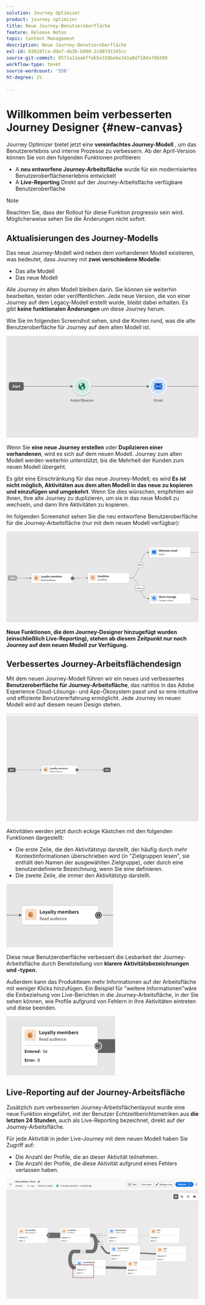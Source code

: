 ```yaml
---
solution: Journey Optimizer
product: journey optimizer
title: Neue Journey-Benutzeroberfläche
feature: Release Notes
topic: Content Management
description: Neue Journey-Benutzeroberfläche
exl-id: 03828fca-dde7-4b3b-b890-2c007d1245cc
source-git-commit: 0571a11eabffeb5e318bebe341a8df18da7db598
workflow-type: tm+mt
source-wordcount: '556'
ht-degree: 2%

---
```


# Willkommen beim verbesserten Journey Designer {#new-canvas}

Journey Optimizer bietet jetzt eine **vereinfachtes Journey-Modell** , um das Benutzererlebnis und interne Prozesse zu verbessern. Ab der April-Version können Sie von den folgenden Funktionen profitieren:

* A **neu entworfene Journey-Arbeitsfläche** wurde für ein modernisiertes Benutzeroberflächenerlebnis entwickelt
* A **Live-Reporting** Direkt auf der Journey-Arbeitsfläche verfügbare Benutzeroberfläche

>[!NOTE]
>
>Beachten Sie, dass der Rollout für diese Funktion progressiv sein wird. Möglicherweise sehen Sie die Änderungen nicht sofort.

## Aktualisierungen des Journey-Modells

Das neue Journey-Modell wird neben dem vorhandenen Modell existieren, was bedeutet, dass Journey mit **zwei verschiedene Modelle**:

* Das alte Modell
* Das neue Modell

Alle Journey im alten Modell bleiben darin. Sie können sie weiterhin bearbeiten, testen oder veröffentlichen. Jede neue Version, die von einer Journey auf dem Legacy-Modell erstellt wurde, bleibt dabei erhalten. Es gibt **keine funktionalen Änderungen** um diese Journey herum.

Wie Sie im folgenden Screenshot sehen, sind die Knoten rund, was die alte Benutzeroberfläche für Journey auf dem alten Modell ist.

![](assets/new-canvas.png)

Wenn Sie **eine neue Journey erstellen** oder **Duplizieren einer vorhandenen**, wird es sich auf dem neuen Modell. Journey zum alten Modell werden weiterhin unterstützt, bis die Mehrheit der Kunden zum neuen Modell übergeht.

Es gibt eine Einschränkung für das neue Journey-Modell; es wird **Es ist nicht möglich, Aktivitäten aus dem alten Modell in das neue zu kopieren und einzufügen und umgekehrt**. Wenn Sie dies wünschen, empfehlen wir Ihnen, Ihre alte Journey zu duplizieren, um sie in das neue Modell zu wechseln, und dann Ihre Aktivitäten zu kopieren.

Im folgenden Screenshot sehen Sie die neu entworfene Benutzeroberfläche für die Journey-Arbeitsfläche (nur mit dem neuen Modell verfügbar):

![](assets/new-canvas2.png)

**Neue Funktionen, die dem Journey-Designer hinzugefügt wurden (einschließlich Live-Reporting), stehen ab diesem Zeitpunkt nur noch Journey auf dem neuen Modell zur Verfügung.**

## Verbessertes Journey-Arbeitsflächendesign

Mit dem neuen Journey-Modell führen wir ein neues und verbessertes **Benutzeroberfläche für Journey-Arbeitsfläche**, das nahtlos in das Adobe Experience Cloud-Lösungs- und App-Ökosystem passt und so eine intuitive und effiziente Benutzererfahrung ermöglicht. Jede Journey im neuen Modell wird auf diesem neuen Design stehen.

![](assets/new-canvas3.gif)

Aktivitäten werden jetzt durch eckige Kästchen mit den folgenden Funktionen dargestellt:

* Die erste Zeile, die den Aktivitätstyp darstellt, der häufig durch mehr Kontextinformationen überschrieben wird (in &quot;Zielgruppen lesen&quot;, sie enthält den Namen der ausgewählten Zielgruppe), oder durch eine benutzerdefinierte Bezeichnung, wenn Sie eine definieren.
* Die zweite Zeile, die immer den Aktivitätstyp darstellt.

![](assets/new-canvas4.png)

Diese neue Benutzeroberfläche verbessert die Lesbarkeit der Journey-Arbeitsfläche durch Bereitstellung von **klarere Aktivitätsbezeichnungen und -typen**.

Außerdem kann das Produktteam mehr Informationen auf der Arbeitsfläche mit weniger Klicks hinzufügen. Ein Beispiel für &quot;weitere Informationen&quot;wäre die Einbeziehung von Live-Berichten in die Journey-Arbeitsfläche, in der Sie sehen können, wie Profile aufgrund von Fehlern in Ihre Aktivitäten eintreten und diese beenden.

![](assets/new-canvas5.png)

## Live-Reporting auf der Journey-Arbeitsfläche

Zusätzlich zum verbesserten Journey-Arbeitsflächenlayout wurde eine neue Funktion eingeführt, mit der Benutzer Echtzeitberichtsmetriken aus **die letzten 24 Stunden**, auch als Live-Reporting bezeichnet, direkt auf der Journey-Arbeitsfläche.

Für jede Aktivität in jeder Live-Journey mit dem neuen Modell haben Sie Zugriff auf:


* Die Anzahl der Profile, die an dieser Aktivität teilnehmen.
* Die Anzahl der Profile, die diese Aktivität aufgrund eines Fehlers verlassen haben.

![](assets/new-canvas6bis.png)

<!--`
With every live journey on the new model, you will be able to see two types of "last 24 hours" reporting information:

* On a **new insert**, you will see:
    * The number of profiles that have been exported for audience-triggered journeys. You will see the number of profiles available in the last export job alongside the time when that export has been made.
    * The number of profiles who exited the journey
    * The percentage of errors
    ![](assets/new-canvas7.png)
* **On each activity**, you will see the number of profiles who entered that activity and the number who exited because of an error:
    ![](assets/new-canvas8.png)
-->
<!--
Please note that you may see differences between the number of exported profiles and the number of profiles flowing through the journey. The exported profiles count only provides information about the last export job being made while the number of profiles entering an activity only contains profiles who did it in the last 24 hours. This can especially be visible on recurring daily journeys as there could be a data overlap between two days.
-->
